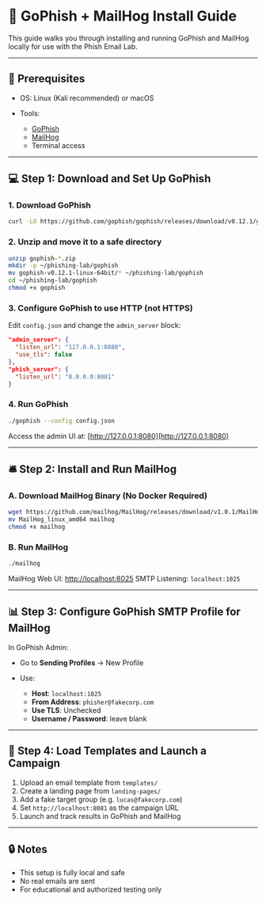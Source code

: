 # 🚀 GoPhish + MailHog Install Guide

This guide walks you through installing and running GoPhish and MailHog locally for use with the Phish Email Lab.

---

## 🔧 Prerequisites

* OS: Linux (Kali recommended) or macOS
* Tools:

  * [GoPhish](https://getgophish.com/)
  * [MailHog](https://github.com/mailhog/MailHog)
  * Terminal access

---

## 💻 Step 1: Download and Set Up GoPhish

### 1. Download GoPhish

```bash
curl -LO https://github.com/gophish/gophish/releases/download/v0.12.1/gophish-v0.12.1-linux-64bit.zip
```

### 2. Unzip and move it to a safe directory

```bash
unzip gophish-*.zip
mkdir -p ~/phishing-lab/gophish
mv gophish-v0.12.1-linux-64bit/* ~/phishing-lab/gophish
cd ~/phishing-lab/gophish
chmod +x gophish
```

### 3. Configure GoPhish to use HTTP (not HTTPS)

Edit `config.json` and change the `admin_server` block:

```json
"admin_server": {
  "listen_url": "127.0.0.1:8080",
  "use_tls": false
},
"phish_server": {
  "listen_url": "0.0.0.0:8081"
}
```

### 4. Run GoPhish

```bash
./gophish --config config.json
```

Access the admin UI at: [http://127.0.0.1:8080](http://127.0.0.1:8080)

---

## 🛎️ Step 2: Install and Run MailHog

### A. Download MailHog Binary (No Docker Required)

```bash
wget https://github.com/mailhog/MailHog/releases/download/v1.0.1/MailHog_linux_amd64
mv MailHog_linux_amd64 mailhog
chmod +x mailhog
```

### B. Run MailHog

```bash
./mailhog
```

MailHog Web UI: [http://localhost:8025](http://localhost:8025)
SMTP Listening: `localhost:1025`

---

## 📊 Step 3: Configure GoPhish SMTP Profile for MailHog

In GoPhish Admin:

* Go to **Sending Profiles** → New Profile
* Use:

  * **Host**: `localhost:1025`
  * **From Address**: `phisher@fakecorp.com`
  * **Use TLS**: Unchecked
  * **Username / Password**: leave blank

---

## 📄 Step 4: Load Templates and Launch a Campaign

1. Upload an email template from `templates/`
2. Create a landing page from `landing-pages/`
3. Add a fake target group (e.g. `lucas@fakecorp.com`)
4. Set `http://localhost:8081` as the campaign URL
5. Launch and track results in GoPhish and MailHog

---

## 🔒 Notes

* This setup is fully local and safe
* No real emails are sent
* For educational and authorized testing only
